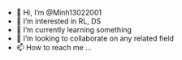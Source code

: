 - 👋 Hi, I’m @Minh13022001
- 👀 I’m interested in RL, DS
- 🌱 I’m currently learning something
- 💞️ I’m looking to collaborate on any related field
- 📫 How to reach me ... 

<!---
Minh13022001/Minh13022001 is a ✨ special ✨ repository because its `README.md` (this file) appears on your GitHub profile.
You can click the Preview link to take a look at your changes.
--->
